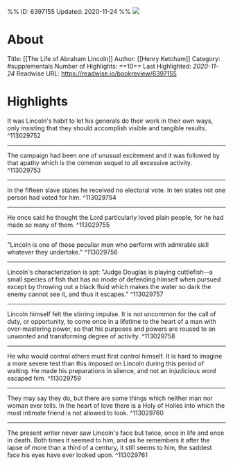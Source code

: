 %%
ID: 6397155
Updated: 2020-11-24
%%
![](https://images-na.ssl-images-amazon.com/images/I/51nb98-kxcL._SL500_.jpg)

# About
Title: [[The Life of Abraham Lincoln]]
Author: [[Henry Ketcham]]
Category: #supplementals
Number of Highlights: ==10==
Last Highlighted: *2020-11-24*
Readwise URL: https://readwise.io/bookreview/6397155

# Highlights 
It was Lincoln's habit to let his generals do their work in their own ways, only insisting that they should accomplish visible and tangible results.  ^113029752

---

The campaign had been one of unusual excitement and it was followed by that apathy which is the common sequel to all excessive activity.  ^113029753

---

In the fifteen slave states he received no electoral vote. In ten states not one person had voted for him.  ^113029754

---

He once said he thought the Lord particularly loved plain people, for he had made so many of them.  ^113029755

---

"Lincoln is one of those peculiar men who perform with admirable skill whatever they undertake."  ^113029756

---

Lincoln's characterization is apt: "Judge Douglas is playing cuttlefish--a small species of fish that has no mode of defending himself when pursued except by throwing out a black fluid which makes the water so dark the enemy cannot see it, and thus it escapes."  ^113029757

---

Lincoln himself felt the stirring impulse. It is not uncommon for the call of duty, or opportunity, to come once in a lifetime to the heart of a man with over-mastering power, so that his purposes and powers are roused to an unwonted and transforming degree of activity.  ^113029758

---

He who would control others must first control himself. It is hard to imagine a more severe test than this imposed on Lincoln during this period of waiting. He made his preparations in silence, and not an injudicious word escaped him.  ^113029759

---

They may say they do, but there are some things which neither man nor woman ever tells. In the heart of love there is a Holy of Holies into which the most intimate friend is not allowed to look.  ^113029760

---

The present writer never saw Lincoln's face but twice, once in life and once in death. Both times it seemed to him, and as he remembers it after the lapse of more than a third of a century, it still seems to him, the saddest face his eyes have ever looked upon.  ^113029761

